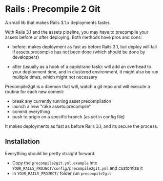 # Rails : Precompile 2 Git

 A small lib that makes Rails 3.1.x deployments faster.

 With Rails 3.1 and the assets pipeline, you may have to precompile your assets before or after deploying. Both methods have pros and cons:

 - before: makes deployment as fast as before Rails 3.1, but deploy will fail if assets:precompile has not been done (which should be done by developpers)

 - after (usually as a hook of a capistrano task):  will add an overhead to your deployment time, and in clustered environment, it might also be run multiple times, which might not necessary

 Precompile2git is a daemon that will, watch a git repo and will execute a routine for each new commit:
 - break any currently running asset precompilation
 - launch a new "rake assets:precompile"
 - commit everything 
 - push to origin on a specific branch (as set in config file)

 It makes deployments as fast as before Rails 3.1, and its secure the process.

## Installation

Everything should be pretty straight forward:

 - Copy the `precompile2git.yml.example` into `YOUR_RAILS_PROJECT/config/precompile2git.yml` and customize it
 - In `YOUR_RAILS_PROJECT/` folder run `precompile2git`